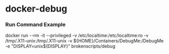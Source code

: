 # docker-debug

### Run Command Example
docker run --rm -it --privileged -v /etc/localtime:/etc/localtime:ro -v /tmp/.X11-unix:/tmp/.X11-unix -v ${HOME}/Containers/DebugMe:/DebugMe -e "DISPLAY=unix${DISPLAY}" brokenscripts/debug
